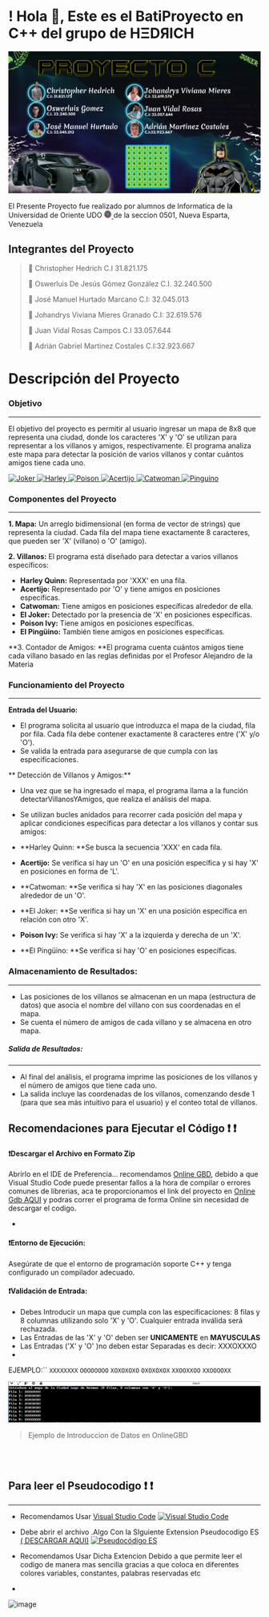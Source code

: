 # !  Hola 👋, Este es el BatiProyecto en C++ del grupo de HΞDЯICH 
![](https://github.com/HedrichDev/ProyectoC/blob/main/Integrantes%20del%20Grupo.png)

El Presente Proyecto fue realizado por alumnos de Informatica de la Universidad de Oriente UDO [<img
        src="https://raw.githubusercontent.com/HedrichDev/ProyectoC/refs/heads/main/LOGO%20UDONE.png" 
        width=3%
        title="Logo UDO"
        alt="Logo UDO"
    />
](https://raw.githubusercontent.com/HedrichDev/ProyectoC/refs/heads/main/LOGO%20UDONE.png) de la seccion 0501, Nueva Esparta, Venezuela

## Integrantes del Proyecto 
> 👥 Christopher Hedrich C.I 31.821.175
> 
> 👥 Oswerluis De Jesús Gómez González C.I. 32.240.500
> 
> 👥 José Manuel Hurtado Marcano C.I: 32.045.013
> 
> 👥 Johandrys Viviana Mieres Granado C.I: 32.619.576
> 
> 👥 Juan Vidal Rosas Campos C.I 33.057.644
> 
> 👥 Adrián Gabriel Martinez Costales C.I:32.923.667

# Descripción del Proyecto
### Objetivo
***
El objetivo del proyecto es permitir al usuario ingresar un mapa de 8x8 que representa una ciudad, donde los caracteres 'X' y 'O' se utilizan para representar a los villanos y amigos, respectivamente. El programa analiza este mapa para detectar la posición de varios villanos y contar cuántos amigos tiene cada uno.

[<img
        src="https://i.pinimg.com/originals/fa/4c/8b/fa4c8bd3ad851273d3e2eb77e072196a.png" 
        width=15%
        title="Joker"
        alt="Joker"
    />
](https://i.pinimg.com/originals/fa/4c/8b/fa4c8bd3ad851273d3e2eb77e072196a.png)
[<img
        src="https://i.pinimg.com/originals/36/e1/a9/36e1a97f30edd8e4d773d59c92641bba.png" 
        width=12%
        title="Harley"
        alt="Harley"
    />
](https://i.pinimg.com/originals/fa/4c/8b/fa4c8bd3ad851273d3e2eb77e072196a.png)
[<img
        src="https://i.pinimg.com/originals/80/58/3a/80583a1b1163295319cccb972bd7fda7.png" 
        width=7%
        title="Poison "
        alt="Poison"
    />
](https://i.pinimg.com/originals/80/58/3a/80583a1b1163295319cccb972bd7fda7.png)
[<img
        src="https://i.pinimg.com/originals/ec/38/2a/ec382abc5050544e0066315f0de46eef.png" 
        width=12%
        title="Acertijo "
        alt="Acertijo"
    />
](https://i.pinimg.com/originals/ec/38/2a/ec382abc5050544e0066315f0de46eef.png)
[<img
        src="https://i.pinimg.com/originals/07/47/c8/0747c85b290b2041e38cbb879ea1ad0c.png" 
        width=12%
        title="Catwoman "
        alt="Catwoman"
    />
](https://i.pinimg.com/originals/07/47/c8/0747c85b290b2041e38cbb879ea1ad0c.png)
[<img
        src="https://i.pinimg.com/originals/da/26/b6/da26b68c83535d2f2b32ffe56ea34e64.png" 
        width=20%
        title="Pinguino "
        alt="Pinguino"
    />
](https://i.pinimg.com/originals/da/26/b6/da26b68c83535d2f2b32ffe56ea34e64.png)


### Componentes del Proyecto
***
**1. Mapa:** Un arreglo bidimensional (en forma de vector de strings) que representa la ciudad. Cada fila del mapa tiene exactamente 8 caracteres, que pueden ser 'X' (villano) o 'O' (amigo).

**2. Villanos:** El programa está diseñado para detectar a varios villanos específicos:

- **Harley Quinn:** Representada por 'XXX' en una fila.
- **Acertijo:** Representado por 'O' y tiene amigos en posiciones específicas.
- **Catwoman:** Tiene amigos en posiciones específicas alrededor de ella.
- **El Joker:** Detectado por la presencia de 'X' en posiciones específicas.
- **Poison Ivy:** Tiene amigos en posiciones específicas.
- **El Pingüino:** También tiene amigos en posiciones específicas.

**3.  Contador de Amigos: **El programa cuenta cuántos amigos tiene cada villano basado en las reglas definidas por el Profesor Alejandro de la Materia

### Funcionamiento del Proyecto
***
**Entrada del Usuario:**

- El programa solicita al usuario que introduzca el mapa de la ciudad, fila por fila. Cada fila debe contener exactamente 8 caracteres entre ('X' y/o 'O').
- Se valida la entrada para asegurarse de que cumpla con las especificaciones.

** Detección de Villanos y Amigos:**
- Una vez que se ha ingresado el mapa, el programa llama a la función detectarVillanosYAmigos, que realiza el análisis del mapa.
- Se utilizan bucles anidados para recorrer cada posición del mapa y aplicar condiciones específicas para detectar a los villanos y contar sus amigos:

- **Harley Quinn: **Se busca la secuencia 'XXX' en cada fila.
- **Acertijo:** Se verifica si hay un 'O' en una posición específica y si hay 'X' en posiciones en forma de 'L'.
- **Catwoman: **Se verifica si hay 'X' en las posiciones diagonales alrededor de un 'O'.
- **El Joker: **Se verifica si hay un 'X' en una posición específica en relación con otro 'X'.
- **Poison Ivy:** Se verifica si hay 'X' a la izquierda y derecha de un 'X'.
- **El Pingüino: **Se verifica si hay 'O' en posiciones específicas.


### Almacenamiento de Resultados:
****
- Las posiciones de los villanos se almacenan en un mapa (estructura de datos) que asocia el nombre del villano con sus coordenadas en el mapa.
- Se cuenta el número de amigos de cada villano y se almacena en otro mapa.


##### Salida de Resultados:
****
- Al final del análisis, el programa imprime las posiciones de los villanos y el número de amigos que tiene cada uno.
- La salida incluye las coordenadas de los villanos, comenzando desde 1 (para que sea más intuitivo para el usuario) y el conteo total de villanos.


## Recomendaciones para Ejecutar el Código ❗ ❗

#### ❗Descargar el Archivo en Formato Zip
 Abrirlo en el IDE de Preferencia... recomendamos [Online GBD](https://www.onlinegdb.com "Online GBD"), debido a que Visual Studio Code puede presentar fallos a la hora de compilar o errores comunes de librerias, aca te proporcionamos el link del proyecto en [Online Gdb AQUI](https://onlinegdb.com/iMQNxolkv "Online Gdb AQUI")  y podras correr el programa de forma Online sin necesidad de descargar el codigo.
 
- 
#### ❗Entorno de Ejecución:

Asegúrate de que el entorno de programación soporte C++ y tenga configurado un compilador adecuado.

#### ❗Validación de Entrada:

- Debes Introducir un mapa que cumpla con las especificaciones: 8 filas y 8 columnas utilizando solo 'X' y 'O'. Cualquier entrada inválida será rechazada.
- Las Entradas de las 'X' y 'O'  deben ser **UNICAMENTE** en **MAYUSCULAS**
- Las Entradas ('X' y 'O' )no deben estar Separadas es decir: XXXOXXXO
- 
EJEMPLO:``
`XXXXXXXX`
`OOOOOOOO`
`XOXOXOXO`
`OXOXOXOX`
`XXOOXXOO`
`XXOOOOXX`

![](https://github.com/HedrichDev/ProyectoC/blob/main/ejemplo%20de%20introduccion%20de%20datos.png?raw=true)
>Ejemplo de Introduccion de Datos en OnlineGBD
<br>
<br>

## Para leer el Pseudocodigo ❗ ❗
***
- Recomendamos Usar  [Visual Studio Code]( https://code.visualstudio.com/Download "Descargar Visual Studio Code") [<img
        src="https://upload.wikimedia.org/wikipedia/commons/thumb/9/9a/Visual_Studio_Code_1.35_icon.svg/2048px-Visual_Studio_Code_1.35_icon.svg.png" 
        width=3%
        title="Visual Studio Code"
        alt="Visual Studio Code"
    />
](https://upload.wikimedia.org/wikipedia/commons/thumb/9/9a/Visual_Studio_Code_1.35_icon.svg/2048px-Visual_Studio_Code_1.35_icon.svg.png)  

- Debe abrir el archivo .Algo Con la SIguiente Extension Pseudocodigo ES  [( DESCARGAR AQUI)]( https://marketplace.visualstudio.com/items?itemName=Kkai.pseudocodigo-es "Descargar Extension Pseudocodigo ES")
[<img
        src="https://kkai.gallerycdn.vsassets.io/extensions/kkai/pseudocodigo-es/0.3.0/1720443162865/Microsoft.VisualStudio.Services.Icons.Default" 
        width=10%
        title="Pseudocódigo ES"
        alt="Pseudocódigo ES"
    />
](https://kkai.gallerycdn.vsassets.io/extensions/kkai/pseudocodigo-es/0.3.0/1720443162865/Microsoft.VisualStudio.Services.Icons.Default)

- Recomendamos Usar Dicha  Extencion Debido a que permite leer el codigo de manera mas sencilla gracias a que coloca en diferentes colores variables, constantes, palabras reservadas etc

- 

![image](https://github.com/user-attachments/assets/a145ee69-0a40-45fb-99c6-a79e59902dcb)






